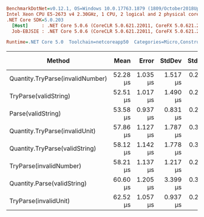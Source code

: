 ``` ini

BenchmarkDotNet=v0.12.1, OS=Windows 10.0.17763.1879 (1809/October2018Update/Redstone5)
Intel Xeon CPU E5-2673 v4 2.30GHz, 1 CPU, 2 logical and 2 physical cores
.NET Core SDK=5.0.203
  [Host]     : .NET Core 5.0.6 (CoreCLR 5.0.621.22011, CoreFX 5.0.621.22011), X64 RyuJIT
  Job-EBJSIE : .NET Core 5.0.6 (CoreCLR 5.0.621.22011, CoreFX 5.0.621.22011), X64 RyuJIT

Runtime=.NET Core 5.0  Toolchain=netcoreapp50  Categories=Micro,Construction,Quantity,String  

```
|                           Method |     Mean |    Error |   StdDev |   StdErr |      Min |      Max |   Median | Ratio | MannWhitney(5%) | RatioSD |  Gen 0 |  Gen 1 | Gen 2 | Allocated |
|--------------------------------- |---------:|---------:|---------:|---------:|---------:|---------:|---------:|------:|---------------- |--------:|-------:|-------:|------:|----------:|
| Quantity.TryParse(invalidNumber) | 52.28 μs | 1.035 μs | 1.517 μs | 0.282 μs | 49.94 μs | 55.45 μs | 52.09 μs |  0.97 |            Same |    0.04 | 1.1646 |      - |     - |  31.93 KB |
|            TryParse(validString) | 52.51 μs | 1.017 μs | 1.490 μs | 0.277 μs | 50.17 μs | 55.57 μs | 51.97 μs |  0.99 |            Same |    0.03 | 1.2616 |      - |     - |  32.32 KB |
|               Parse(validString) | 53.58 μs | 0.937 μs | 0.831 μs | 0.222 μs | 52.29 μs | 55.36 μs | 53.51 μs |  1.00 |            Base |    0.00 | 1.2616 |      - |     - |  32.34 KB |
|   Quantity.TryParse(invalidUnit) | 57.86 μs | 1.127 μs | 1.787 μs | 0.311 μs | 54.05 μs | 60.75 μs | 58.33 μs |  1.06 |          Slower |    0.04 | 1.2201 |      - |     - |  31.78 KB |
|   Quantity.TryParse(validString) | 58.12 μs | 1.142 μs | 1.778 μs | 0.314 μs | 54.30 μs | 62.08 μs | 58.39 μs |  1.09 |          Slower |    0.03 | 1.2920 | 0.1077 |     - |  35.36 KB |
|          TryParse(invalidNumber) | 58.21 μs | 1.137 μs | 1.217 μs | 0.287 μs | 56.74 μs | 60.50 μs | 57.83 μs |  1.09 |          Slower |    0.03 | 1.2201 |      - |     - |  31.93 KB |
|      Quantity.Parse(validString) | 60.60 μs | 1.205 μs | 3.399 μs | 0.354 μs | 55.87 μs | 69.74 μs | 59.76 μs |  1.20 |          Slower |    0.07 | 1.2920 | 0.1077 |     - |  35.36 KB |
|            TryParse(invalidUnit) | 62.52 μs | 1.057 μs | 0.937 μs | 0.250 μs | 60.57 μs | 64.07 μs | 62.56 μs |  1.17 |          Slower |    0.03 | 1.2201 |      - |     - |  31.78 KB |
